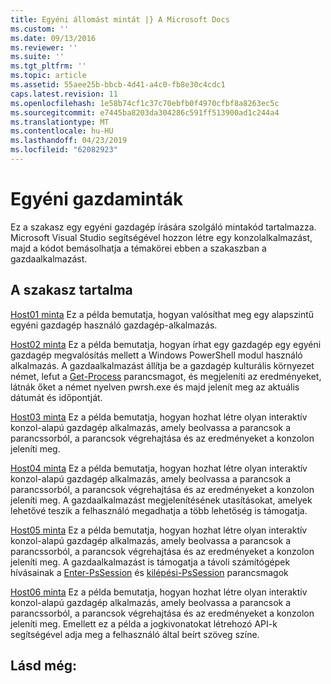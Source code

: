 ```yaml
---
title: Egyéni állomást mintát |} A Microsoft Docs
ms.custom: ''
ms.date: 09/13/2016
ms.reviewer: ''
ms.suite: ''
ms.tgt_pltfrm: ''
ms.topic: article
ms.assetid: 55aee25b-bbcb-4d41-a4c0-fb8e30c4cdc1
caps.latest.revision: 11
ms.openlocfilehash: 1e58b74cf1c37c70ebfb0f4970cfbf8a8263ec5c
ms.sourcegitcommit: e7445ba8203da304286c591ff513900ad1c244a4
ms.translationtype: MT
ms.contentlocale: hu-HU
ms.lasthandoff: 04/23/2019
ms.locfileid: "62082923"
---
```

# <a name="custom-host-samples"></a>Egyéni gazdaminták

Ez a szakasz egy egyéni gazdagép írására szolgáló mintakód tartalmazza. Microsoft Visual Studio segítségével hozzon létre egy konzolalkalmazást, majd a kódot bemásolhatja a témakörei ebben a szakaszban a gazdaalkalmazást.

## <a name="in-this-section"></a>A szakasz tartalma

 [Host01 minta](./host01-sample.md) Ez a példa bemutatja, hogyan valósíthat meg egy alapszintű egyéni gazdagép használó gazdagép-alkalmazás.

 [Host02 minta](./host02-sample.md) Ez a példa bemutatja, hogyan írhat egy gazdagép egy egyéni gazdagép megvalósítás mellett a Windows PowerShell modul használó alkalmazás. A gazdaalkalmazást állítja be a gazdagép kulturális környezet német, lefut a [Get-Process](/powershell/module/Microsoft.PowerShell.Management/Get-Process) parancsmagot, és megjeleníti az eredményeket, látnák őket a német nyelven pwrsh.exe és majd jelenít meg az aktuális dátumát és időpontját.

 [Host03 minta](./host03-sample.md) Ez a példa bemutatja, hogyan hozhat létre olyan interaktív konzol-alapú gazdagép alkalmazás, amely beolvassa a parancsok a parancssorból, a parancsok végrehajtása és az eredményeket a konzolon jeleníti meg.

 [Host04 minta](./host04-sample.md) Ez a példa bemutatja, hogyan hozhat létre olyan interaktív konzol-alapú gazdagép alkalmazás, amely beolvassa a parancsok a parancssorból, a parancsok végrehajtása és az eredményeket a konzolon jeleníti meg. A gazdaalkalmazást megjelenítésének utasításokat, amelyek lehetővé teszik a felhasználó megadhatja a több lehetőség is támogatja.

 [Host05 minta](./host05-sample.md) Ez a példa bemutatja, hogyan hozhat létre olyan interaktív konzol-alapú gazdagép alkalmazás, amely beolvassa a parancsok a parancssorból, a parancsok végrehajtása és az eredményeket a konzolon jeleníti meg. A gazdaalkalmazást is támogatja a távoli számítógépek hívásainak a [Enter-PsSession](/powershell/module/Microsoft.PowerShell.Core/Enter-PSSession) és [kilépési-PsSession](/powershell/module/Microsoft.PowerShell.Core/Exit-PSSession) parancsmagok

 [Host06 minta](./host06-sample.md) Ez a példa bemutatja, hogyan hozhat létre olyan interaktív konzol-alapú gazdagép alkalmazás, amely beolvassa a parancsok a parancssorból, a parancsok végrehajtása és az eredményeket a konzolon jeleníti meg. Emellett ez a példa a jogkivonatokat létrehozó API-k segítségével adja meg a felhasználó által beírt szöveg színe.

## <a name="see-also"></a>Lásd még:
